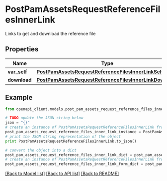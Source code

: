 # PostPamAssetsRequestReferenceFilesInnerLink

Links to get and download the reference file

## Properties
Name | Type | Description | Notes
------------ | ------------- | ------------- | -------------
**var_self** | [**PostPamAssetsRequestReferenceFilesInnerLinkSelf**](PostPamAssetsRequestReferenceFilesInnerLinkSelf.md) |  | [optional] 
**download** | [**PostPamAssetsRequestReferenceFilesInnerLinkDownload**](PostPamAssetsRequestReferenceFilesInnerLinkDownload.md) |  | [optional] 

## Example

```python
from openapi_client.models.post_pam_assets_request_reference_files_inner_link import PostPamAssetsRequestReferenceFilesInnerLink

# TODO update the JSON string below
json = "{}"
# create an instance of PostPamAssetsRequestReferenceFilesInnerLink from a JSON string
post_pam_assets_request_reference_files_inner_link_instance = PostPamAssetsRequestReferenceFilesInnerLink.from_json(json)
# print the JSON string representation of the object
print PostPamAssetsRequestReferenceFilesInnerLink.to_json()

# convert the object into a dict
post_pam_assets_request_reference_files_inner_link_dict = post_pam_assets_request_reference_files_inner_link_instance.to_dict()
# create an instance of PostPamAssetsRequestReferenceFilesInnerLink from a dict
post_pam_assets_request_reference_files_inner_link_form_dict = post_pam_assets_request_reference_files_inner_link.from_dict(post_pam_assets_request_reference_files_inner_link_dict)
```
[[Back to Model list]](../README.md#documentation-for-models) [[Back to API list]](../README.md#documentation-for-api-endpoints) [[Back to README]](../README.md)


